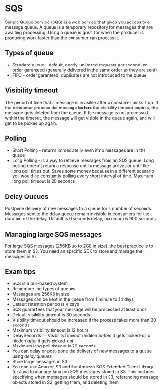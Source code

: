 # SQS
Simple Queue Service (SQS) is a web service that gives you access to a message queue. A queue is a temporary repository for messages that are awaiting processing. Using a queue is great for when the producer is producing work faster than the consumer can process it.

## Types of queue 
* Standard queue - default, nearly-unlimited requests per second, no order garanteed (generally delivered in the same order as they are sent)
* FIFO - order garanteed, duplicates are not introduced to the queue

## Visibility timeout
The period of time that a message is invisible after a consumer picks it up. If the consumer process the message **before** the visibility timeout expires, the message gets deleted from the queue. If the message is not processed within the timeout, the message will get visible in the queue again, and will get to be picked up again.

## Polling
* Short Polling - returns immediatelly even if no messages are in the queue
* Long Polling - is a way to retrieve messages from an SQS queue. Long polling doesn't return a response until a message arrives or until the long poll times out. Saves some money because in a different scenario you would be constantly polling every short interval of time. Maximum long poll timeout is 20 seconds

## Delay Queues
Postpone delivery of new messages to a queue for a number of seconds. Messages sent to the delay queue remain invisible to consumers for the duration of the delay. Default is 0 seconds delay, maximum is 900 seconds. 

## Managing large SQS messages
For large SQS messages (256KB uo to 2GB in size), the best practice is to store them in S3. You need an specific SDK to store and manage the messages in S3.

## Exam tips
* SQS is a pull-based system 
* Remember the types of queues
* Messages are 256KB in size
* Messages can be kept in the queue from 1 minute to 14 days
* Default retention period is 4 days
* SQS guarantees that your message will be processed at least once
* Default visibility timeout is 30 seconds
* Visibility timeout should be increased if the process takes more than 30 seconds
* Maximum visibility timeout is 12 hours
* DelaySeconds != VisibilityTimeout (hidden *before* it gets picked-up x hidden *after* it gets picked-up)
* Maximum long poll timeout is 20 seconds
* You can delay or post-pone the delivery of new messages to a queue using *delay queues* 
* Store large messages in S3
* You can use Amazon S3 and the Amazon SQS Extended Client Library for Java to manage Amazon SQS messages stored in S3. This includes specifying when messages should be stored in S3, referencing message objects stored in S3, getting them, and deleting them